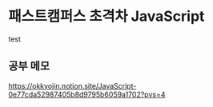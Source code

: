 # 패스트캠퍼스 초격차 JavaScript

test

## 공부 메모

https://okkyojin.notion.site/JavaScript-0e77cda52987405b8d9795b6059a1702?pvs=4
